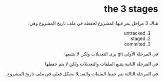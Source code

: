 <div dir="rtl">

# the 3 stages

هناك 3 مراحل يمر فيها المشروع لحفظه في ملف تاريخ المشروع وهي: 
1. untracked 
2. staged
3. commited 

في المرحلة الأولى git يرى التعديلات ولكن لا يتتبعها 

في المرحلة الثانية يتتبع الملفات والتعديلات ولكن لا يتم حفظها 

في المرحلة الثالثة يتم حفظ الملفات والتعديلا بشكل فعلي في ملف تاريخ المشروع .

<div>